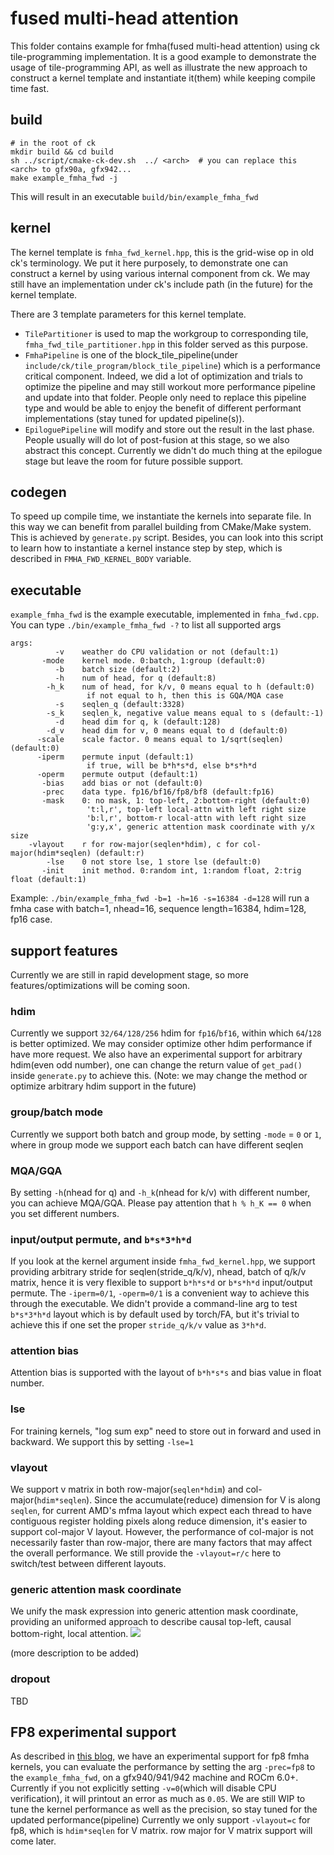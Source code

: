 # fused multi-head attention

This folder contains example for fmha(fused multi-head attention) using ck tile-programming implementation. It is a good example to demonstrate the usage of tile-programming API, as well as illustrate the new approach to construct a kernel template and instantiate it(them) while keeping compile time fast.

## build
```
# in the root of ck
mkdir build && cd build
sh ../script/cmake-ck-dev.sh  ../ <arch>  # you can replace this <arch> to gfx90a, gfx942...
make example_fmha_fwd -j
```
This will result in an executable `build/bin/example_fmha_fwd`

## kernel
The kernel template is `fmha_fwd_kernel.hpp`, this is the grid-wise op in old ck's terminology. We put it here purposely, to demonstrate one can construct a kernel by using various internal component from ck. We may still have an implementation under ck's include path (in the future) for the kernel template.

There are 3 template parameters for this kernel template.
* `TilePartitioner` is used to map the workgroup to corresponding tile, `fmha_fwd_tile_partitioner.hpp` in this folder served as this purpose.
* `FmhaPipeline` is one of the block_tile_pipeline(under `include/ck/tile_program/block_tile_pipeline`) which is a performance critical component. Indeed, we did a lot of optimization and trials to optimize the pipeline and may still workout more performance pipeline and update into that folder. People only need to replace this pipeline type and would be able to enjoy the benefit of different performant implementations (stay tuned for updated pipeline(s)).
* `EpiloguePipeline` will modify and store out the result in the last phase. People usually will do lot of post-fusion at this stage, so we also abstract this concept. Currently we didn't do much thing at the epilogue stage but leave the room for future possible support.

## codegen
To speed up compile time, we instantiate the kernels into separate file. In this way we can benefit from parallel building from CMake/Make system. This is achieved by `generate.py` script. Besides, you can look into this script to learn how to instantiate a kernel instance step by step, which is described in `FMHA_FWD_KERNEL_BODY` variable.

## executable
`example_fmha_fwd` is the example executable, implemented in `fmha_fwd.cpp`. You can type `./bin/example_fmha_fwd -?` to list all supported args
```
args:
          -v    weather do CPU validation or not (default:1)
       -mode    kernel mode. 0:batch, 1:group (default:0)
          -b    batch size (default:2)
          -h    num of head, for q (default:8)
        -h_k    num of head, for k/v, 0 means equal to h (default:0)
                 if not equal to h, then this is GQA/MQA case
          -s    seqlen_q (default:3328)
        -s_k    seqlen_k, negative value means equal to s (default:-1)
          -d    head dim for q, k (default:128)
        -d_v    head dim for v, 0 means equal to d (default:0)
      -scale    scale factor. 0 means equal to 1/sqrt(seqlen) (default:0)
      -iperm    permute input (default:1)
                 if true, will be b*h*s*d, else b*s*h*d
      -operm    permute output (default:1)
       -bias    add bias or not (default:0)
       -prec    data type. fp16/bf16/fp8/bf8 (default:fp16)
       -mask    0: no mask, 1: top-left, 2:bottom-right (default:0)
                 't:l,r', top-left local-attn with left right size
                 'b:l,r', bottom-r local-attn with left right size
                 'g:y,x', generic attention mask coordinate with y/x size
    -vlayout    r for row-major(seqlen*hdim), c for col-major(hdim*seqlen) (default:r)
        -lse    0 not store lse, 1 store lse (default:0)
       -init    init method. 0:random int, 1:random float, 2:trig float (default:1)
```
Example: `./bin/example_fmha_fwd -b=1 -h=16 -s=16384 -d=128` will run a fmha case with batch=1, nhead=16, sequence length=16384, hdim=128, fp16 case.

## support features
Currently we are still in rapid development stage, so more features/optimizations will be coming soon.

### hdim
Currently we support `32/64/128/256` hdim for `fp16`/`bf16`, within which `64`/`128` is better optimized. We may consider optimize other hdim performance if have more request. We also have an experimental support for arbitrary hdim(even odd number), one can change the return value of `get_pad()` inside `generate.py` to achieve this. (Note: we may change the method or optimize arbitrary hdim support in the future)

### group/batch mode
Currently we support both batch and group mode, by setting `-mode` = `0` or `1`, where in group mode we support each batch can have different seqlen

### MQA/GQA
By setting `-h`(nhead for q) and `-h_k`(nhead for k/v) with different number, you can achieve MQA/GQA. Please pay attention that `h % h_K == 0` when you set different numbers.

### input/output permute, and `b*s*3*h*d`
If you look at the kernel argument inside `fmha_fwd_kernel.hpp`, we support providing arbitrary stride for seqlen(stride_q/k/v), nhead, batch of q/k/v matrix, hence it is very flexible to support `b*h*s*d` or `b*s*h*d` input/output permute. The `-iperm=0/1`, `-operm=0/1` is a convenient way to achieve this through the executable. We didn't provide a command-line arg to test `b*s*3*h*d` layout which is by default used by torch/FA, but it's trivial to achieve this if one set the proper `stride_q/k/v` value as `3*h*d`.

### attention bias
Attention bias is supported with the layout of `b*h*s*s` and bias value in float number.

### lse
For training kernels, "log sum exp" need to store out in forward and used in backward. We support this by setting `-lse=1`

### vlayout
We support v matrix in both row-major(`seqlen*hdim`) and col-major(`hdim*seqlen`). Since the accumulate(reduce) dimension for V is along `seqlen`, for current AMD's mfma layout which expect each thread to have contiguous register holding pixels along reduce dimension, it's easier to support col-major V layout. However, the performance of col-major is not necessarily faster than row-major, there are many factors that may affect the overall performance. We still provide the `-vlayout=r/c` here to switch/test between different layouts.

### generic attention mask coordinate
We unify the mask expression into generic attention mask coordinate, providing an uniformed approach to describe causal top-left, causal bottom-right, local attention.
![](misc/gamc.png)

(more description to be added)

### dropout
TBD

## FP8 experimental support
As described in [this blog](https://blog.hippoml.com/8bit-hippoattention-up-to-3x-faster-compared-to-flashattentionv2-8f9def90b482), we have an experimental support for fp8 fmha kernels, you can evaluate the performance by setting the arg `-prec=fp8` to the `example_fmha_fwd`, on a gfx940/941/942 machine and ROCm 6.0+. Currently if you not explicitly setting `-v=0`(which will disable CPU verification), it will printout an error as much as `0.05`. We are still WIP to tune the kernel performance as well as the precision, so stay tuned for the updated performance(pipeline)
Currently we only support `-vlayout=c` for fp8, which is `hdim*seqlen` for V matrix. row major for V matrix support will come later.
